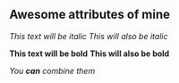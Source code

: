 ## Awesome attributes of mine 

*This text will be italic*
_This will also be italic_

**This text will be bold**
__This will also be bold__

_You **can** combine them_
